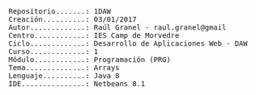 <pre>
Repositorio.......: 1DAW
Creación..........: 03/01/2017
Autor.............: Raúl Granel - raul.granel@gmail
Centro............: IES Camp de Morvedre
Ciclo.............: Desarrollo de Aplicaciones Web - DAW
Curso.............: 1
Módulo............: Programación (PRG)
Tema..............: Arrays
Lenguaje..........: Java 8
IDE...............: Netbeans 8.1
<pre>
